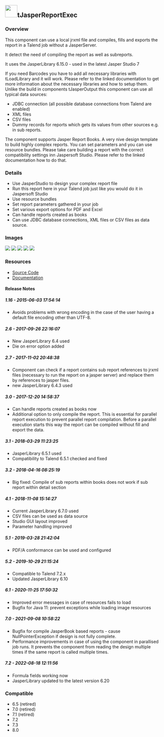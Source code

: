 ## <img src='./logo.jpg' width='40' height='40'>tJasperReportExec

### Overview
This component can use a local jrxml file and compiles, fills and exports the report in a Talend job without a JasperServer.

It detect the need of compiling the report as well as subreports.

It uses the JasperLibrary 6.15.0 - used in the latest Jasper Studio 7

If you need Barcodes you have to add all necessary libraries with tLoadLibrary and it will work.
Please refer to the linked documentation to get more information about the necessary libraries and how to setup them.
Unlike the build in components tJasperOutput this component can use all typical data sources:
* JDBC connection (all possible database connections from Talend are enabled)
* XML files
* CSV files
* Dummy records for reports which gets its values from other sources e.g. in sub reports.

The component supports Jasper Report Books. A very nive design template to build highly complex reports.
You can set parameters and you can use resource bundles.
Please take care building a report with the correct compatibility settings inn Jaspersoft Studio. 
Please refer to the linked documentation how to do that. 
### Details
* Use JasperStudio to design your complex report file
* Run this report here in your Talend job just like you would do it in Jaspersoft Studio
* Use resource bundles
* Set report parameters gathered in your job
* Set various export options for PDF and Excel
* Can handle reports created as books
* Can use JDBC database connections, XML files or CSV files as data source.
### Images
<a href='./screenshots/v_7.2__34.jpg'><img src='./screenshots/v_7.2__34.jpg' ></a>
<a href='./screenshots/v_7.2__33.jpg'><img src='./screenshots/v_7.2__33.jpg' ></a>
<a href='./screenshots/v_7.2__32.jpg'><img src='./screenshots/v_7.2__32.jpg' ></a>
<a href='./screenshots/v_7.0__31.jpg'><img src='./screenshots/v_7.0__31.jpg' ></a>
<a href='./screenshots/v_7.0__30.jpg'><img src='./screenshots/v_7.0__30.jpg' ></a>


### Resources
 * <a href=https://github.com/jlolling/talendcomp_tJasperReportExec>Source Code</a>
 * <a href=http://jan-lolling.de/talend/components/help/tJasperReportExec.pdf>Documentation</a>

#### Release Notes

##### 1.16 - 2015-06-03 17:54:14
* Avoids problems with wrong encoding in the case of the user having a default file encoding other than UTF-8.
##### 2.6 - 2017-09-26 22:16:07
* New JasperLibrary 6.4 used
* Die on error option added
##### 2.7 - 2017-11-02 20:48:38
* Component can check if a report contains sub report references to jrxml files (necessary to run the report on a jasper server) and replace them by references to jasper files.
* new JasperLibrary 6.4.3 used
##### 3.0 - 2017-12-20 14:58:37
* Can handle reports created as books now
* Additional option to only compile the report. This is essential for parallel report execution to prevent parallel report compilation. Before a parallel execution starts this way the report can be compiled without fill and export the data.
##### 3.1 - 2018-03-29 11:23:25
* JasperLibrary 6.5.1 used
* Compatibility to Talend 6.5.1 checked and fixed
##### 3.2 - 2018-04-16 08:25:19
* Big fixed: Compile of sub reports within books does not work if sub report within detail section
##### 4.1 - 2018-11-08 15:14:27
* Current JasperLibrary 6.7.0 used
* CSV files can be used as data source
* Studio GUI layout improved
* Parameter handling improved
##### 5.1 - 2019-03-28 21:42:04
* PDF/A conformance can be used and configured
##### 5.2 - 2019-10-29 21:15:24
* Compatible to Talend 7.2.x
* Updated JasperLibrary 6.10
##### 6.1 - 2020-11-25 17:50:32
* Improved error messages in case of resources fails to load
* Bugfix for Java 11: prevent exceptions while loading image resources
##### 7.0 - 2021-09-08 10:58:22
* Bugfix for compile JasperBook based reports - cause NullPointerException if design is not fully complete.
* Performance improvements in case of using the component in parallised job runs. It prevents the component from reading the design multiple times if the same report is called multiple times.
##### 7.2 - 2022-08-18 12:11:56
* Formula fields working now
* JasperLibrary updated to the latest version 6.20
### Compatible
 - 6.5 (retired)
 -  7.0 (retired)
 -  7.1 (retired)
 - 7.2
 - 7.3
 - 8.0